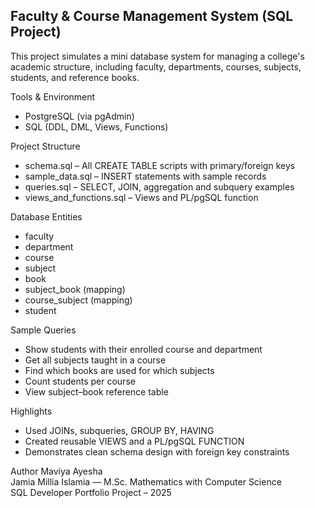 ## Faculty & Course Management System (SQL Project)

This project simulates a mini database system for managing a college's academic structure, including faculty, departments, courses, subjects, students, and reference books.

Tools & Environment
- PostgreSQL (via pgAdmin)
- SQL (DDL, DML, Views, Functions)

Project Structure
- schema.sql – All CREATE TABLE scripts with primary/foreign keys
- sample_data.sql – INSERT statements with sample records
- queries.sql – SELECT, JOIN, aggregation and subquery examples
- views_and_functions.sql – Views and PL/pgSQL function
  
Database Entities
- faculty
- department
- course
- subject
- book
- subject_book (mapping)
- course_subject (mapping)
- student

Sample Queries
- Show students with their enrolled course and department
- Get all subjects taught in a course
- Find which books are used for which subjects
- Count students per course
- View subject–book reference table

Highlights
- Used JOINs, subqueries, GROUP BY, HAVING
- Created reusable VIEWS and a PL/pgSQL FUNCTION
- Demonstrates clean schema design with foreign key constraints

Author
Maviya Ayesha  
Jamia Millia Islamia — M.Sc. Mathematics with Computer Science  
SQL Developer Portfolio Project – 2025

